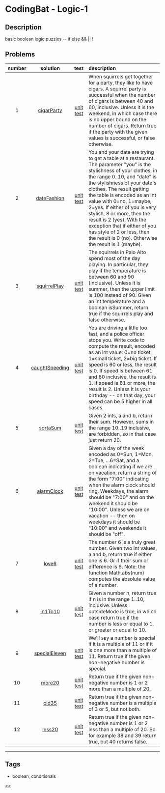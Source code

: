 # CodingBat - Logic-1

## Description
basic boolean logic puzzles -- if else && || !

## Problems
number|solution|test|description
:-:|:-:|:-:|:--
1|[cigarParty](src/main/java/CigarParty.java)|[unit test](src/test/java/CigarPartyTest.java)|When squirrels get together for a party, they like to have cigars. A squirrel party is successful when the number of cigars is between 40 and 60, inclusive. Unless it is the weekend, in which case there is no upper bound on the number of cigars. Return true if the party with the given values is successful, or false otherwise.
2|[dateFashion](src/main/java/DateFashion.java)|[unit test](src/test/java/DateFashionTest.java)|You and your date are trying to get a table at a restaurant. The parameter "you" is the stylishness of your clothes, in the range 0..10, and "date" is the stylishness of your date's clothes. The result getting the table is encoded as an int value with 0=no, 1=maybe, 2=yes. If either of you is very stylish, 8 or more, then the result is 2 (yes). With the exception that if either of you has style of 2 or less, then the result is 0 (no). Otherwise the result is 1 (maybe).
3|[squirrelPlay](src/main/java/SquirrelPlay.java)|[unit test](src/test/java/SquirrelPlayTest.java)|The squirrels in Palo Alto spend most of the day playing. In particular, they play if the temperature is between 60 and 90 (inclusive). Unless it is summer, then the upper limit is 100 instead of 90. Given an int temperature and a boolean isSummer, return true if the squirrels play and false otherwise.
4|[caughtSpeeding](src/main/java/CaughtSpeeding.java)|[unit test](src/test/java/CaughtSpeedingTest.java)|You are driving a little too fast, and a police officer stops you. Write code to compute the result, encoded as an int value: 0=no ticket, 1=small ticket, 2=big ticket. If speed is 60 or less, the result is 0. If speed is between 61 and 80 inclusive, the result is 1. If speed is 81 or more, the result is 2. Unless it is your birthday -- on that day, your speed can be 5 higher in all cases.
5|[sortaSum](src/main/java/SortaSum.java)|[unit test](src/test/java/SortaSumTest.java)|Given 2 ints, a and b, return their sum. However, sums in the range 10..19 inclusive, are forbidden, so in that case just return 20.
6|[alarmClock](src/main/java/AlarmClock.java)|[unit test](src/test/java/AlarmClockTest.java)|Given a day of the week encoded as 0=Sun, 1=Mon, 2=Tue, ...6=Sat, and a boolean indicating if we are on vacation, return a string of the form "7:00" indicating when the alarm clock should ring. Weekdays, the alarm should be "7:00" and on the weekend it should be "10:00". Unless we are on vacation -- then on weekdays it should be "10:00" and weekends it should be "off".
7|[love6](src/main/java/Love6.java)|[unit test](src/test/java/Love6Test.java)|The number 6 is a truly great number. Given two int values, a and b, return true if either one is 6. Or if their sum or difference is 6. Note: the function Math.abs(num) computes the absolute value of a number.
8|[in1To10](src/main/java/In1To10.java)|[unit test](src/test/java/In1To10Test.java)|Given a number n, return true if n is in the range 1..10, inclusive. Unless outsideMode is true, in which case return true if the number is less or equal to 1, or greater or equal to 10.
9|[specialEleven](src/main/java/SpecialEleven.java)|[unit test](src/test/java/SpecialElevenTest.java)|We'll say a number is special if it is a multiple of 11 or if it is one more than a multiple of 11. Return true if the given non-negative number is special.
10|[more20](src/main/java/More20.java)|[unit test](src/test/java/More20Test.java)|Return true if the given non-negative number is 1 or 2 more than a multiple of 20.
11|[old35](src/main/java/Old35.java)|[unit test](src/test/java/Old35Test.java)|Return true if the given non-negative number is a multiple of 3 or 5, but not both.
12|[less20](src/main/java/Less20.java)|[unit test](src/test/java/Less20Test.java)|Return true if the given non-negative number is 1 or 2 less than a multiple of 20. So for example 38 and 39 return true, but 40 returns false.
<hr/>
<!-- 0|[name](src/main/java)|[unit test](src/test/java)|desc-->

## Tags
- boolean, conditionals

[<<](../README.md#coding-bat)
